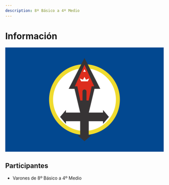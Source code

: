 ```yaml
---
description: 8º Básico a 4º Medio
---
```


# Información

![](../.gitbook/assets/bandera-pioneros.png)

## Participantes

* Varones de 8º Básico a 4º Medio

